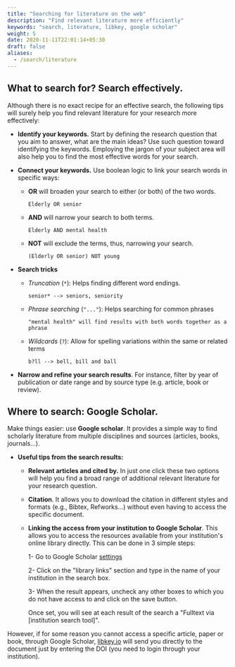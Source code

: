 ```yaml
---
title: "Searching for literature on the web"
description: "Find relevant literature more efficiently"
keywords: "search, literature, libkey, google scholar"
weight: 5
date: 2020-11-11T22:01:14+05:30
draft: false
aliases:
  - /search/literature
---
```

## What to search for? Search effectively.
Although there is no exact recipe for an effective search, the following tips will surely help you find relevant literature for your research more effectively:

  - **Identify your keywords.** Start by defining the research question that you aim to answer, what are the main ideas? Use such question toward identifying the keywords. Employing the jargon of your subject area will also help you to find the most effective words for your search.

  - **Connect your keywords.** Use boolean logic to link your search words in specific ways:
      - **OR** will broaden your search to either (or both) of the two words.

            Elderly OR senior

      - **AND** will narrow your search to both terms.

            Elderly AND mental health

      - **NOT** will exclude the terms, thus, narrowing your search.

            (Elderly OR senior) NOT young

  - **Search tricks**
      - *Truncation* (`*`): Helps finding different word endings.

            senior* --> seniors, seniority

      - *Phrase searching* (`"..."`): Helps searching for common phrases

            "mental health" will find results with both words together as a phrase

      - *Wildcards* (`?`): Allow for spelling variations within the same or related terms

            b?ll --> bell, bill and ball

  - **Narrow and refine your search results**. For instance, filter by year of publication or date range and by source type (e.g. article, book or review).

## Where to search: Google Scholar.
  Make things easier: use **Google scholar**. It provides a simple way to find scholarly literature from multiple disciplines and sources (articles, books, journals...).

  - **Useful tips from the search results:**
    - **Relevant articles and cited by.** In just one click these two options will help you find a broad range of additional relevant literature for your research question.

    - **Citation**. It allows you to download the citation in different styles and formats (e.g., Bibtex, Refworks...) without even having to access the specific document.

    - **Linking the access from your institution to Google Scholar**. This allows you to access the resources available from your institution's online library directly. This can be done in 3 simple steps:

      1- Go to Google Scholar [settings](https://scholar.google.co.uk/scholar_settings)

      2- Click on the "library links" section and type in the name of your institution in the search box.

      3- When the result appears, uncheck any other boxes to which you do not have access to and click on the save button.

      Once set, you will see at each result of the search a "Fulltext via [institution search tool]".

  However, if for some reason you cannot access a specific article, paper or book, through Google Scholar, [libkey.io](https://libkey.io/) will send you directly to the document just by entering the DOI (you need to login through your institution).

